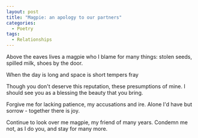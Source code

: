 ```yaml
---
layout: post
title: "Magpie: an apology to our partners"
categories:
  - Poetry
tags:
  - Relationships
---
```

Above the eaves lives a magpie
who I blame for many things:
stolen seeds, spilled milk,
shoes by the door.

When the day is long
and space is short
tempers fray


Though you don't deserve this reputation,
these presumptions of mine.
I should see you as a blessing
the beauty that you bring.

Forgive me for lacking patience,
my accusations and ire.
Alone I'd have but sorrow -
together there is joy.

Continue to look over me magpie,
my friend of many years.
Condemn me not, as I do you,
and stay for many more.
